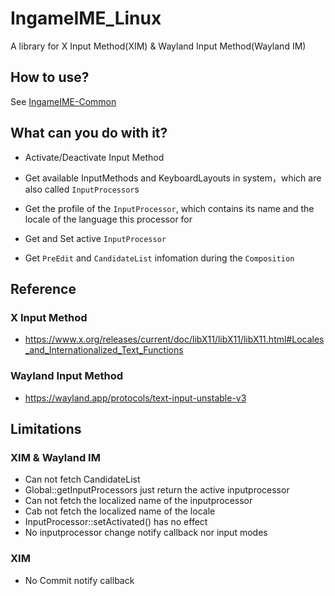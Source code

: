 # IngameIME_Linux

A library for X Input Method(XIM) & Wayland Input Method(Wayland IM)

## How to use?

See [IngameIME-Common](https://github.com/Windmill-City/IngameIME-Common)

## What can you do with it?

* Activate/Deactivate Input Method

* Get available InputMethods and KeyboardLayouts in system，which are also called `InputProcessor`s

* Get the profile of the `InputProcessor`, which contains its name and the locale of the language this processor for

* Get and Set active `InputProcessor`

* Get `PreEdit` and `CandidateList` infomation during the `Composition`

## Reference

### X Input Method

* <https://www.x.org/releases/current/doc/libX11/libX11/libX11.html#Locales_and_Internationalized_Text_Functions>

### Wayland Input Method

* <https://wayland.app/protocols/text-input-unstable-v3>

## Limitations

### XIM & Wayland IM

* Can not fetch CandidateList
* Global::getInputProcessors just return the active inputprocessor
* Can not fetch the localized name of the inputprocessor
* Cab not fetch the localized name of the locale
* InputProcessor::setActivated() has no effect
* No inputprocessor change notify callback nor input modes

### XIM

* No Commit notify callback
